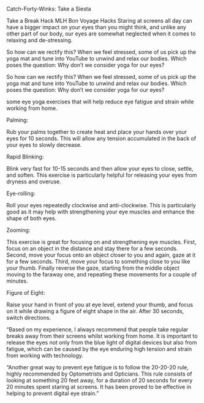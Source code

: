 Catch-Forty-Winks: Take a Siesta

Take a Break Hack MLH Bon Voyage Hacks Staring at screens all day can have a bigger impact on your eyes than you might think, and unlike any other part of our body, our eyes are somewhat neglected when it comes to relaxing and de-stressing.

So how can we rectify this? When we feel stressed, some of us pick up the yoga mat and tune into YouTube to unwind and relax our bodies. Which poses the question: Why don’t we consider yoga for our eyes?

So how can we rectify this? When we feel stressed, some of us pick up the yoga mat and tune into YouTube to unwind and relax our bodies. Which poses the question: Why don’t we consider yoga for our eyes?

some eye yoga exercises that will help reduce eye fatigue and strain while working from home.

Palming:

Rub your palms together to create heat and place your hands over your eyes for 10 seconds. This will allow any tension accumulated in the back of your eyes to slowly decrease.

Rapid Blinking:

Blink very fast for 10-15 seconds and then allow your eyes to close, settle, and soften. This exercise is particularly helpful for releasing your eyes from dryness and overuse.

Eye-rolling:

Roll your eyes repeatedly clockwise and anti-clockwise. This is particularly good as it may help with strengthening your eye muscles and enhance the shape of both eyes.

Zooming:

This exercise is great for focusing on and strengthening eye muscles. First, focus on an object in the distance and stay there for a few seconds. Second, move your focus onto an object closer to you and again, gaze at it for a few seconds. Third, move your focus to something close to you like your thumb. Finally reverse the gaze, starting from the middle object moving to the faraway one, and repeating these movements for a couple of minutes.

Figure of Eight:

Raise your hand in front of you at eye level, extend your thumb, and focus on it while drawing a figure of eight shape in the air. After 30 seconds, switch directions.

“Based on my experience, I always recommend that people take regular breaks away from their screens whilst working from home. It is important to release the eyes not only from the blue light of digital devices but also from fatigue, which can be caused by the eye enduring high tension and strain from working with technology.

“Another great way to prevent eye fatigue is to follow the 20-20-20 rule, highly recommended by Optometrists and Opticians. This rule consists of looking at something 20 feet away, for a duration of 20 seconds for every 20 minutes spent staring at screens. It has been proved to be effective in helping to prevent digital eye strain.”

